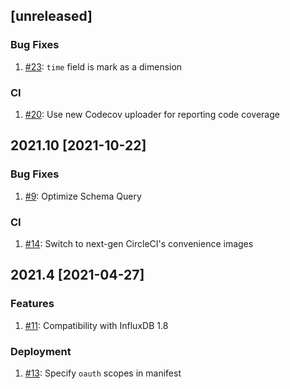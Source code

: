 ## [unreleased]

### Bug Fixes
1. [#23](https://github.com/influxdata/influxdb-gds-connector/pull/23): `time` field is mark as a dimension

### CI
1. [#20](https://github.com/influxdata/influxdb-gds-connector/pull/20): Use new Codecov uploader for reporting code coverage

## 2021.10 [2021-10-22]

### Bug Fixes
1. [#9](https://github.com/influxdata/influxdb-gds-connector/pull/9): Optimize Schema Query

### CI
1. [#14](https://github.com/influxdata/influxdb-gds-connector/pull/14): Switch to next-gen CircleCI's convenience images

## 2021.4 [2021-04-27]

### Features
1. [#11](https://github.com/influxdata/influxdb-gds-connector/pull/11): Compatibility with InfluxDB 1.8
   
### Deployment
1. [#13](https://github.com/influxdata/influxdb-gds-connector/pull/13): Specify `oauth` scopes in manifest
